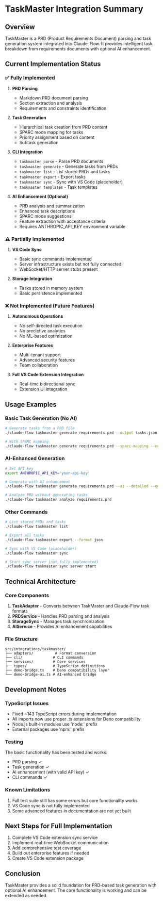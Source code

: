 # TaskMaster Integration Summary

## Overview
TaskMaster is a PRD (Product Requirements Document) parsing and task generation system integrated into Claude-Flow. It provides intelligent task breakdown from requirements documents with optional AI enhancement.

## Current Implementation Status

### ✅ Fully Implemented
1. **PRD Parsing**
   - Markdown PRD document parsing
   - Section extraction and analysis
   - Requirements and constraints identification

2. **Task Generation**
   - Hierarchical task creation from PRD content
   - SPARC mode mapping for tasks
   - Priority assignment based on content
   - Subtask generation

3. **CLI Integration**
   - `taskmaster parse` - Parse PRD documents
   - `taskmaster generate` - Generate tasks from PRDs
   - `taskmaster list` - List stored PRDs and tasks
   - `taskmaster export` - Export tasks
   - `taskmaster sync` - Sync with VS Code (placeholder)
   - `taskmaster templates` - Task templates

4. **AI Enhancement (Optional)**
   - PRD analysis and summarization
   - Enhanced task descriptions
   - SPARC mode suggestions
   - Feature extraction with acceptance criteria
   - Requires ANTHROPIC_API_KEY environment variable

### ⚠️ Partially Implemented
1. **VS Code Sync**
   - Basic sync commands implemented
   - Server infrastructure exists but not fully connected
   - WebSocket/HTTP server stubs present

2. **Storage Integration**
   - Tasks stored in memory system
   - Basic persistence implemented

### ❌ Not Implemented (Future Features)
1. **Autonomous Operations**
   - No self-directed task execution
   - No predictive analytics
   - No ML-based optimization

2. **Enterprise Features**
   - Multi-tenant support
   - Advanced security features
   - Team collaboration

3. **Full VS Code Extension Integration**
   - Real-time bidirectional sync
   - Extension UI integration

## Usage Examples

### Basic Task Generation (No AI)
```bash
# Generate tasks from a PRD file
./claude-flow taskmaster generate requirements.prd --output tasks.json

# With SPARC mapping
./claude-flow taskmaster generate requirements.prd --sparc-mapping --output tasks.json
```

### AI-Enhanced Generation
```bash
# Set API key
export ANTHROPIC_API_KEY='your-api-key'

# Generate with AI enhancement
./claude-flow taskmaster generate requirements.prd --ai --detailed --enhance

# Analyze PRD without generating tasks
./claude-flow taskmaster analyze requirements.prd
```

### Other Commands
```bash
# List stored PRDs and tasks
./claude-flow taskmaster list

# Export all tasks
./claude-flow taskmaster export --format json

# Sync with VS Code (placeholder)
./claude-flow taskmaster sync

# Start sync server (not fully implemented)
./claude-flow taskmaster sync server start
```

## Technical Architecture

### Core Components
1. **TaskAdapter** - Converts between TaskMaster and Claude-Flow task formats
2. **PRDService** - Handles PRD parsing and analysis
3. **StorageSync** - Manages task synchronization
4. **AIService** - Provides AI enhancement capabilities

### File Structure
```
src/integrations/taskmaster/
├── adapters/          # Format conversion
├── cli/              # CLI commands
├── services/         # Core services
├── types/            # TypeScript definitions
├── deno-bridge.ts    # Deno compatibility layer
└── deno-bridge-ai.ts # AI-enhanced bridge
```

## Development Notes

### TypeScript Issues
- Fixed ~143 TypeScript errors during implementation
- All imports now use proper .ts extensions for Deno compatibility
- Node.js built-in modules use 'node:' prefix
- External packages use 'npm:' prefix

### Testing
The basic functionality has been tested and works:
- PRD parsing ✓
- Task generation ✓
- AI enhancement (with valid API key) ✓
- CLI commands ✓

### Known Limitations
1. Full test suite still has some errors but core functionality works
2. VS Code sync is not fully implemented
3. Some advanced features in documentation are not yet built

## Next Steps for Full Implementation
1. Complete VS Code extension sync service
2. Implement real-time WebSocket communication
3. Add comprehensive test coverage
4. Build out enterprise features if needed
5. Create VS Code extension package

## Conclusion
TaskMaster provides a solid foundation for PRD-based task generation with optional AI enhancement. The core functionality is working and can be extended as needed.
